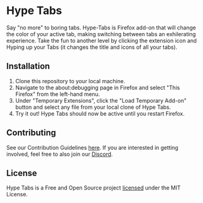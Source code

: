 # Hype Tabs

Say "no more" to boring tabs. Hype-Tabs is Firefox add-on that will change the color of your active tab, making switching between tabs an exhilerating experience. Take the fun to another level by clicking the extension icon and Hyping up your Tabs (it changes the title and icons of all your tabs).

## Installation
1. Clone this repository to your local machine.
2. Navigate to the about:debugging page in Firefox and select "This Firefox" from the left-hand menu.
3. Under "Temporary Extensions", click the "Load Temporary Add-on" button and select any file from your local clone of Hype Tabs.
4. Try it out! Hype Tabs should now be active until you restart Firefox.

## Contributing
See our Contribution Guidelines [here](https://github.com/ossd-s23/Hype-Tabs/blob/main/CONTRIBUTING.md). If you are interested in getting involved, feel free to also join our [Discord](https://discord.gg/c6z9Y6UMbr).

## License
Hype Tabs is a Free and Open Source project [licensed](https://github.com/ossd-s23/Hype-Tabs/blob/main/LICENSE) under the MIT License.
